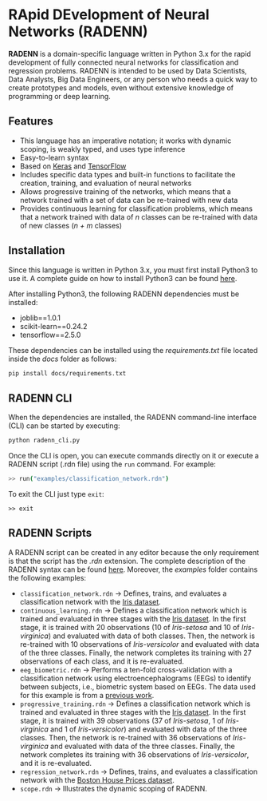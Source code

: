 # RApid DEvelopment of Neural Networks (RADENN)

**RADENN** is a domain-specific language written in Python 3.x for the rapid development of fully connected neural networks for classification and regression problems. RADENN is intended to be used by Data Scientists, Data Analysts, Big Data Engineers, or any person who needs a quick way to create prototypes and models, even without extensive knowledge of programming or deep learning.

## Features

- This language has an imperative notation; it works with dynamic scoping, is weakly typed, and uses type inference
- Easy-to-learn syntax
- Based on [Keras](https://keras.io) and [TensorFlow](https://www.tensorflow.org/?hl=es-419)
- Includes specific data types and built-in functions to facilitate the creation, training, and evaluation of neural networks
- Allows progressive training of the networks, which means that a network trained with a set of data can be re-trained with new data
- Provides continuous learning for classification problems, which means that a network trained with data of *n* classes can be re-trained with data of new classes (*n + m* classes) 

## Installation

Since this language is written in Python 3.x, you must first install Python3 to use it. A complete guide on how to install Python3 can be found [here](https://wiki.python.org/moin/BeginnersGuide/Download).

After installing Python3, the following RADENN dependencies must be installed:
- joblib==1.0.1
- scikit-learn==0.24.2
- tensorflow==2.5.0
  
These dependencies can be installed using the *requirements.txt* file located inside the *docs* folder as follows:
```bash
pip install docs/requirements.txt
```

## RADENN CLI

When the dependencies are installed, the RADENN command-line interface (CLI) can be started by executing:
```bash
python radenn_cli.py
```

Once the CLI is open, you can execute commands directly on it or execute a RADENN script (.rdn file) using the `run` command. For example:
```bash
>> run("examples/classification_network.rdn")
```

To exit the CLI just type `exit`:
```
>> exit
```

## RADENN Scripts

A RADENN script can be created in any editor because the only requirement is that the script has the *.rdn* extension. The complete description of the RADENN syntax can be found [here](https://radenn-v01.web.app). Moreover, the *examples* folder contains the following examples: 

- `classification_network.rdn` -> Defines, trains, and evaluates a classification network with the [Iris dataset](https://archive.ics.uci.edu/ml/datasets/iris).
- `continuous_learning.rdn` -> Defines a classification network which is trained and evaluated in three stages with the [Iris dataset](https://archive.ics.uci.edu/ml/datasets/iris). In the first stage, it is trained with 20 observations (10 of *Iris-setosa* and 10 of *Iris-virginica*) and evaluated with data of both classes. Then, the network is re-trained with 10 observations of *Iris-versicolor* and evaluated with data of the three classes. Finally, the network completes its training with 27 observations of each class, and it is re-evaluated.
- `eeg_biometric.rdn` -> Performs a ten-fold cross-validation with a classification network using electroencephalograms (EEGs) to identify between subjects, i.e., biometric system based on EEGs. The data used for this example is from a [previous work](https://doi.org/10.1016/j.eswa.2020.113967).
- `progressive_training.rdn` -> Defines a classification network which is trained and evaluated in three stages with the [Iris dataset](https://archive.ics.uci.edu/ml/datasets/iris). In the first stage, it is trained with 39 observations (37 of *Iris-setosa*, 1 of *Iris-virginica* and 1 of *Iris-versicolor*) and evaluated with data of the three classes. Then, the network is re-trained with 36 observations of *Iris-virginica* and evaluated with data of the three classes. Finally, the network completes its training with 36 observations of *Iris-versicolor*, and it is re-evaluated.
- `regression_network.rdn` -> Defines, trains, and evaluates a classification network with the [Boston House Prices dataset](https://www.kaggle.com/vikrishnan/boston-house-prices). 
- `scope.rdn` -> Illustrates the dynamic scoping of RADENN. 

